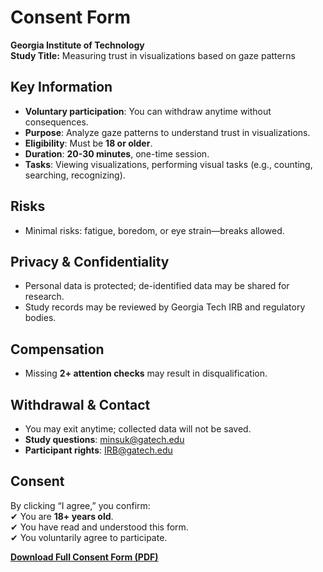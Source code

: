 # **Consent Form**  
**Georgia Institute of Technology**  
**Study Title:** Measuring trust in visualizations based on gaze patterns  

## **Key Information**  
- **Voluntary participation**: You can withdraw anytime without consequences.  
- **Purpose**: Analyze gaze patterns to understand trust in visualizations.  
- **Eligibility**: Must be **18 or older**.  
- **Duration**: **20-30 minutes**, one-time session.  
- **Tasks**: Viewing visualizations, performing visual tasks (e.g., counting, searching, recognizing).  

## **Risks**  
- Minimal risks: fatigue, boredom, or eye strain—breaks allowed.  

## **Privacy & Confidentiality**  
- Personal data is protected; de-identified data may be shared for research.  
- Study records may be reviewed by Georgia Tech IRB and regulatory bodies.  

## **Compensation**  
- Missing **2+ attention checks** may result in disqualification.  

## **Withdrawal & Contact**  
- You may exit anytime; collected data will not be saved.  
- **Study questions**: [minsuk@gatech.edu](mailto:minsuk@gatech.edu)  
- **Participant rights**: [IRB@gatech.edu](mailto:IRB@gatech.edu)  

## **Consent**  
By clicking “I agree,” you confirm:  
✔ You are **18+ years old**.  
✔ You have read and understood this form.  
✔ You voluntarily agree to participate.  

**[Download Full Consent Form (PDF)](consent_form.pdf)**
